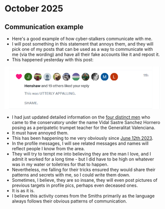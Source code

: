 # October 2025

## Communication example

- Here's a good example of how cyber-stalkers communicate with me.
- I will post something in this statement that annoys them, and they will pick one of my posts that can be used as a way to communicate with me (via the wording) and have all their fake accounts like it and repost it.
- This happened yesterday with this post: 

[![Communication examples](../../content/tweets/communication-examples.png)](https://x.com/1FRGVN/status/1802460545662022005)

- I had just updated detailed information on the [four distinct men](../../crimes/protagonists/vidal-sastre.md#four-distinct-men) who came to the conservatory under the name Vidal Sastre Sanchez Hornero posing as a peripatetic trumpet teacher for the Generalitat Valenciana.
- It must have annoyed them.
- This has been happening to me very obviously since [June 12th 2023](../2023/june.md#monday-12th-june-2023).
- In the profile messages, I will see related messages and names will reflect people I know from the area.
- They will try to tempt me into believing they are the man I love, and I admit it worked for a long time - but I did have to be high on whatever was in my water or toiletries for that to happen. 
- Nevertheless, me falling for their tricks ensured they would share their patterns and secrets with me, so I could write them down.
- Sometimes, I believe, they are so insane, they will even post pictures of previous targets in profile pics, perhaps even deceased ones.
- It is as it is.
- I believe this activity comes from the Smiths primarily as the language always follows their obvious patterns of communication.
